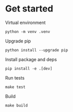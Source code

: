 # Get started

Virtual environment

```
python -m venv .venv
```

Upgrade pip

```
python install --upgrade pip
```

Install package and deps

```
pip install -e .[dev]
```

Run tests

```
make test
```

Build

```
make build
```
